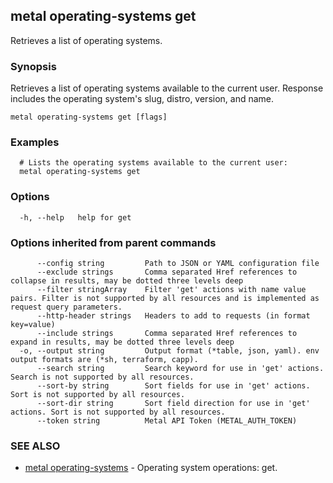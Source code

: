 ## metal operating-systems get

Retrieves a list of operating systems.

### Synopsis

Retrieves a list of operating systems available to the current user. Response includes the operating system's slug, distro, version, and name.

```
metal operating-systems get [flags]
```

### Examples

```
  # Lists the operating systems available to the current user:
  metal operating-systems get
```

### Options

```
  -h, --help   help for get
```

### Options inherited from parent commands

```
      --config string         Path to JSON or YAML configuration file
      --exclude strings       Comma separated Href references to collapse in results, may be dotted three levels deep
      --filter stringArray    Filter 'get' actions with name value pairs. Filter is not supported by all resources and is implemented as request query parameters.
      --http-header strings   Headers to add to requests (in format key=value)
      --include strings       Comma separated Href references to expand in results, may be dotted three levels deep
  -o, --output string         Output format (*table, json, yaml). env output formats are (*sh, terraform, capp).
      --search string         Search keyword for use in 'get' actions. Search is not supported by all resources.
      --sort-by string        Sort fields for use in 'get' actions. Sort is not supported by all resources.
      --sort-dir string       Sort field direction for use in 'get' actions. Sort is not supported by all resources.
      --token string          Metal API Token (METAL_AUTH_TOKEN)
```

### SEE ALSO

* [metal operating-systems](metal_operating-systems.md)	 - Operating system operations: get.

